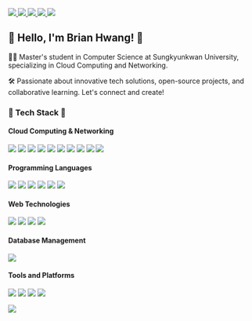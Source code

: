 <!-- Hit Counter -->
<a href="https://hits.seeyoufarm.com">
  <img src="https://hits.seeyoufarm.com/api/count/incr/badge.svg?url=https%3A%2F%2Fgithub.com%2FBrian-Hwang%2Fhit-counter&count_bg=%238392E0&title_bg=%23555555&icon=linux.svg&icon_color=%23E7E7E7&title=Hit+Like%21&edge_flat=false"/>
</a>

<!-- Personal Links and Contacts -->
<a href="https://velog.io/%40brian11hwang/series">
  <img src="https://img.shields.io/badge/Blog-brian11hwang-%2320C997?logo=velog&logoColor=white&labelColor=%2320C997&color=%23FFFFFF"/>
</a>
<a href="mailto:brian11hwang@gmail.com">
  <img src="https://img.shields.io/badge/Mail-brian11hwang%40gmail.com-%23EA4335?logo=gmail&logoColor=white&labelColor=%23EA4335&color=%23FFFFFF"/>
</a>
<a href="https://www.linkedin.com/in/semidragon/">
  <img src="https://img.shields.io/badge/Linkedin-Semidragon-%230A66C2?logo=linkedin&logoColor=white&labelColor=%230A66C2&color=%23FFFFFF"/>
</a>
<a href="https://media.licdn.com/dms/document/media/D562DAQFgUWMyt8p6BQ/profile-treasury-document-pdf-analyzed/0/1699964381107?e=1701907200&v=beta&t=8rgqtk-YFf4DCH7XZTrZYnSirdd8JjKz1cMKCkwvpyI">
  <img src="https://img.shields.io/badge/Resume-%23018EF5?logo=readme&logoColor=white"/>
</a>


<h2>👋 Hello, I'm Brian Hwang! 🌟</h2>
<p>
  👨‍🎓 Master's student in Computer Science at Sungkyunkwan University, specializing in Cloud Computing and Networking. 
  </p>
  <p>
  🛠️ Passionate about innovative tech solutions, open-source projects, and collaborative learning. Let's connect and create!
</p>


<!-- Tech Stack Section -->
<h3>🚀 Tech Stack 🚀</h3>
<!-- Cloud Computing and Networking -->
<h4>Cloud Computing & Networking</h4>
<p>
  <img src="https://img.shields.io/badge/Linux/Unix-000000?style=flat&logo=Linux&logoColor=white"/>
  <img src="https://img.shields.io/badge/Cloud_Computing-4285F4?style=flat&logo=icloud&logoColor=white"/>
  <img src="https://img.shields.io/badge/Networking_Systems-FF6F00?style=flat&logo=Cisco&logoColor=white"/>
  <img src="https://img.shields.io/badge/Virtualization-0078D6?style=flat&logo=VMware&logoColor=white"/>
    <img src="https://img.shields.io/badge/Network_Drivers-009688?style=flat&logo=Network-Drivers&logoColor=white"/>
  <img src="https://img.shields.io/badge/DPDK-FCC624?style=flat&logo=DPDK&logoColor=black"/>
  <img src="https://img.shields.io/badge/SR~IOV-FF5722?style=flat&logoColor=white"/>
  <img src="https://img.shields.io/badge/RDMA-607D8B?style=flat&logo=RDMA&logoColor=white"/>
  <img src="https://img.shields.io/badge/eBPF-673AB7?style=flat&logo=eBPF&logoColor=white"/>
  <img src="https://img.shields.io/badge/gRPC-00BCD4?style=flat&logo=gRPC&logoColor=white"/>
</p>

<!-- Programming Languages -->
<h4>Programming Languages</h4>
<p>
  <img src="https://img.shields.io/badge/C-00599C?style=flat&logo=C&logoColor=white"/>
  <img src="https://img.shields.io/badge/C++-004482?style=flat&logo=Cplusplus&logoColor=white"/>
  <img src="https://img.shields.io/badge/Python-3776AB?style=flat&logo=Python&logoColor=white"/>
  <img src="https://img.shields.io/badge/Java-007396?style=flat&logo=Java&logoColor=white"/>
  <img src="https://img.shields.io/badge/Dart-0175C2?style=flat&logo=Dart&logoColor=white"/>
  <img src="https://img.shields.io/badge/JavaScript-F7DF1E?style=flat&logo=JavaScript&logoColor=white"/>
  
</p>

<!-- Web and App Technologies -->
<h4>Web Technologies</h4>
<p>
    <img src="https://img.shields.io/badge/Android-3DDC84?style=flat&logo=android&logoColor=white"/>
  <img src="https://img.shields.io/badge/Flutter-02569B?style=flat&logo=flutter&logoColor=white"/>
  <img src="https://img.shields.io/badge/HTML5-E34F26?style=flat&logo=HTML5&logoColor=white"/>
  <img src="https://img.shields.io/badge/CSS3-1572B6?style=flat&logo=CSS3&logoColor=white"/>

</p>

<!-- Database Management -->
<h4>Database Management</h4>
<p>
  <img src="https://img.shields.io/badge/SQL-4479A1?style=flat&logo=MySQL&logoColor=white"/>
</p>

<!-- Tools and Platforms -->
<h4>Tools and Platforms</h4>
<p>
  <img src="https://img.shields.io/badge/Kubernetes-326CE5?style=flat&logo=Kubernetes&logoColor=white"/>
  <img src="https://img.shields.io/badge/Docker-2496ED?style=flat&logo=Docker&logoColor=white"/>
  <img src="https://img.shields.io/badge/AWS-232F3E?style=flat&logo=Amazon-AWS&logoColor=white"/>
    <img src="https://img.shields.io/badge/Git-F05032?style=flat&logo=git&logoColor=white"/>

</p>


<!-- GitHub Stats -->
<img src="https://github-readme-stats.vercel.app/api?username=Brian-Hwang&show_icons=true"/>

